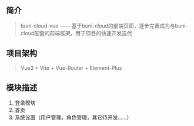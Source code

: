 ## 简介
>buni-cloud-vue —— 基于buni-cloud的前端页面，逐步完善成为与buni-cloud配套的前端框架，用于项目的快速开发迭代
## 项目架构
> Vue3 + Vite + Vue-Router + Element-Plus
## 模块描述
1. 登录模块
2. 首页
3. 系统设置（用户管理，角色管理，其它待开发......）